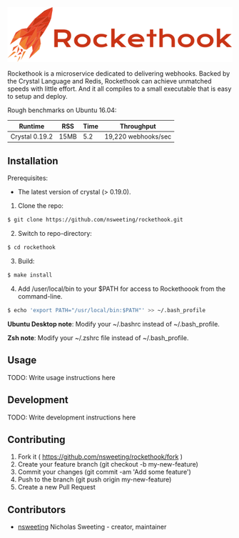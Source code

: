 ![alt tag](https://github.com/nsweeting/rockethook/blob/master/rockethook-logo.png?raw=true)

Rockethook is a microservice dedicated to delivering webhooks. Backed by the Crystal Language and Redis, Rockethook can achieve unmatched speeds with little effort. And it all compiles to a small executable that is easy to setup and deploy.

Rough benchmarks on Ubuntu 16.04:

Runtime | RSS | Time | Throughput
--------|-----|------|-------------
Crystal 0.19.2 | 15MB | 5.2 | 19,220 webhooks/sec

## Installation

Prerequisites:

* The latest version of crystal (> 0.19.0).

1. Clone the repo:
~~~ sh
$ git clone https://github.com/nsweeting/rockethook.git
~~~
2. Switch to repo-directory:
~~~ sh
$ cd rockethook
~~~
3. Build:
~~~ sh
$ make install
~~~
4. Add /user/local/bin to your $PATH for access to Rockethoook from the command-line.
~~~ sh
$ echo 'export PATH="/usr/local/bin:$PATH"' >> ~/.bash_profile
~~~
**Ubuntu Desktop note**: Modify your ~/.bashrc instead of ~/.bash_profile.

**Zsh note**: Modify your ~/.zshrc file instead of ~/.bash_profile.

## Usage

TODO: Write usage instructions here

## Development

TODO: Write development instructions here

## Contributing

1. Fork it ( https://github.com/nsweeting/rockethook/fork )
2. Create your feature branch (git checkout -b my-new-feature)
3. Commit your changes (git commit -am 'Add some feature')
4. Push to the branch (git push origin my-new-feature)
5. Create a new Pull Request

## Contributors

- [nsweeting](https://github.com/nsweeting) Nicholas Sweeting - creator, maintainer
